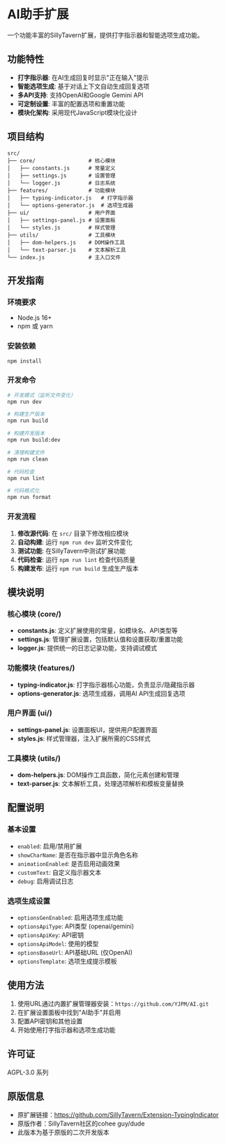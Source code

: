 # AI助手扩展

一个功能丰富的SillyTavern扩展，提供打字指示器和智能选项生成功能。

## 功能特性

- **打字指示器**: 在AI生成回复时显示"正在输入"提示
- **智能选项生成**: 基于对话上下文自动生成回复选项
- **多API支持**: 支持OpenAI和Google Gemini API
- **可定制设置**: 丰富的配置选项和重置功能
- **模块化架构**: 采用现代JavaScript模块化设计

## 项目结构

```
src/
├── core/                 # 核心模块
│   ├── constants.js      # 常量定义
│   ├── settings.js       # 设置管理
│   └── logger.js         # 日志系统
├── features/             # 功能模块
│   ├── typing-indicator.js   # 打字指示器
│   └── options-generator.js  # 选项生成器
├── ui/                   # 用户界面
│   ├── settings-panel.js # 设置面板
│   └── styles.js         # 样式管理
├── utils/                # 工具模块
│   ├── dom-helpers.js    # DOM操作工具
│   └── text-parser.js    # 文本解析工具
└── index.js              # 主入口文件
```

## 开发指南

### 环境要求

- Node.js 16+
- npm 或 yarn

### 安装依赖

```bash
npm install
```

### 开发命令

```bash
# 开发模式（监听文件变化）
npm run dev

# 构建生产版本
npm run build

# 构建开发版本
npm run build:dev

# 清理构建文件
npm run clean

# 代码检查
npm run lint

# 代码格式化
npm run format
```

### 开发流程

1. **修改源代码**: 在 `src/` 目录下修改相应模块
2. **自动构建**: 运行 `npm run dev` 监听文件变化
3. **测试功能**: 在SillyTavern中测试扩展功能
4. **代码检查**: 运行 `npm run lint` 检查代码质量
5. **构建发布**: 运行 `npm run build` 生成生产版本

## 模块说明

### 核心模块 (core/)

- **constants.js**: 定义扩展使用的常量，如模块名、API类型等
- **settings.js**: 管理扩展设置，包括默认值和设置获取/重置功能
- **logger.js**: 提供统一的日志记录功能，支持调试模式

### 功能模块 (features/)

- **typing-indicator.js**: 打字指示器核心功能，负责显示/隐藏指示器
- **options-generator.js**: 选项生成器，调用AI API生成回复选项

### 用户界面 (ui/)

- **settings-panel.js**: 设置面板UI，提供用户配置界面
- **styles.js**: 样式管理器，注入扩展所需的CSS样式

### 工具模块 (utils/)

- **dom-helpers.js**: DOM操作工具函数，简化元素创建和管理
- **text-parser.js**: 文本解析工具，处理选项解析和模板变量替换

## 配置说明

### 基本设置

- `enabled`: 启用/禁用扩展
- `showCharName`: 是否在指示器中显示角色名称
- `animationEnabled`: 是否启用动画效果
- `customText`: 自定义指示器文本
- `debug`: 启用调试日志

### 选项生成设置

- `optionsGenEnabled`: 启用选项生成功能
- `optionsApiType`: API类型 (openai/gemini)
- `optionsApiKey`: API密钥
- `optionsApiModel`: 使用的模型
- `optionsBaseUrl`: API基础URL (仅OpenAI)
- `optionsTemplate`: 选项生成提示模板

## 使用方法

1. 使用URL通过内置扩展管理器安装：`https://github.com/YJPM/AI.git`
2. 在扩展设置面板中找到"AI助手"并启用
3. 配置API密钥和其他设置
4. 开始使用打字指示器和选项生成功能

## 许可证

AGPL-3.0 系列

## 原版信息

- 原扩展链接：https://github.com/SillyTavern/Extension-TypingIndicator
- 原版作者：SillyTavern社区的cohee guy/dude
- 此版本为基于原版的二次开发版本
